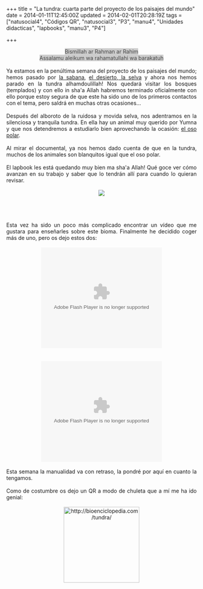 +++
title = "La tundra: cuarta parte del proyecto de los paisajes del mundo"
date = 2014-01-11T12:45:00Z
updated = 2014-02-01T20:28:19Z
tags = ["natusocial4", "Códigos QR", "natusocial3", "P3", "manu4", "Unidades didacticas", "lapbooks", "manu3", "P4"]

+++

<div dir="ltr" style="text-align: left;" trbidi="on"><div dir="ltr" style="text-align: left;" trbidi="on"><div style="text-align: center;"><span style="background-color: #cccccc;"><span style="color: #444444;">Bismillah ar Rahman ar Rahim</span></span></div><div style="text-align: center;"><span style="background-color: #cccccc;"><span style="color: #444444;">Assalamu aleikum wa rahamatullahi wa barakatuh</span></span></div><br /><div style="text-align: justify;">Ya estamos en la penúltima semana del proyecto de los paisajes del mundo; hemos pasado por <a href="http://almadrassadenoura.blogspot.com/2013/12/la-sabana-primera-parte-del-proyecto-de.html">la sabana</a>, <a href="http://almadrassadenoura.blogspot.com/2013/12/el-desierto-segunda-parte-del-proyecto.html">el desierto</a>,<a href="http://almadrassadenoura.blogspot.com/2014/01/la-selva-tercera-parte-del-proyecto-de.html"> la selva</a> y ahora nos hemos parado en la tundra alhamdoulillah! Nos quedará visitar los bosques (templados) y con ello in sha'a Allah habremos terminado oficialmente con ello porque estoy segura de que este ha sido uno de los primeros contactos con el tema, pero saldrá en muchas otras ocasiones...</div><div style="text-align: justify;"><br /></div><div style="text-align: justify;">Después del alboroto de la ruidosa y movida selva, nos adentramos en la silenciosa y tranquila tundra. En ella hay un animal muy querido por Yumna y que nos detendremos a estudiarlo bien aprovechando la ocasión: <a href="http://bioenciclopedia.com/oso-polar/">el oso polar</a>.</div><div style="text-align: justify;"><br /></div><div style="text-align: justify;">Al mirar el documental, ya nos hemos dado cuenta de que en la tundra, muchos de los animales son blanquitos igual que el oso polar.</div><div style="text-align: justify;"><br /></div><div style="text-align: justify;">El lapbook les está quedando muy bien ma sha'a Allah! Qué goce ver cómo avanzan en su trabajo y saber que lo tendrán allí para cuando lo quieran revisar.</div><div style="text-align: justify;"><br /><div class="separator" style="clear: both; text-align: center;"></div><div class="separator" style="clear: both; text-align: center;"><a href="https://images-blogger-opensocial.googleusercontent.com/gadgets/proxy?url=http%3A%2F%2Flh6.ggpht.com%2F-3uhMNUMfzxc%2FUtB2L_LWO6I%2FAAAAAAAAGcA%2FEh1L896WslU%2Fs640%2FSC20140110-222257-1.jpg&amp;container=blogger&amp;gadget=a&amp;rewriteMime=image%2F*" imageanchor="1" style="margin-left: 1em; margin-right: 1em;"><img border="0" src="http://lh6.ggpht.com/-3uhMNUMfzxc/UtB2L_LWO6I/AAAAAAAAGcA/Eh1L896WslU/s640/SC20140110-222257-1.jpg" /></a></div><br /><br /><a name='more'></a><br /><br />Esta vez ha sido un poco más complicado encontrar un vídeo que me gustara para enseñarles sobre este bioma. Finalmente he decidido coger más de uno, pero os dejo estos dos:<br /><br /><div class="separator" style="clear: both; text-align: center;"><object class="BLOGGER-youtube-video" classid="clsid:D27CDB6E-AE6D-11cf-96B8-444553540000" codebase="http://download.macromedia.com/pub/shockwave/cabs/flash/swflash.cab#version=6,0,40,0" data-thumbnail-src="https://ytimg.googleusercontent.com/vi/DcHw-g5bWYg/0.jpg" height="266" width="320"><param name="movie" value="https://youtube.googleapis.com/v/DcHw-g5bWYg&source=uds" /><param name="bgcolor" value="#FFFFFF" /><param name="allowFullScreen" value="true" /><embed width="320" height="266"  src="https://youtube.googleapis.com/v/DcHw-g5bWYg&source=uds" type="application/x-shockwave-flash" allowfullscreen="true"></embed></object></div><br /><br /><div class="separator" style="clear: both; text-align: center;"><object class="BLOGGER-youtube-video" classid="clsid:D27CDB6E-AE6D-11cf-96B8-444553540000" codebase="http://download.macromedia.com/pub/shockwave/cabs/flash/swflash.cab#version=6,0,40,0" data-thumbnail-src="https://ytimg.googleusercontent.com/vi/N3aI2Wz_B1Y/0.jpg" height="266" width="320"><param name="movie" value="https://youtube.googleapis.com/v/N3aI2Wz_B1Y&source=uds" /><param name="bgcolor" value="#FFFFFF" /><param name="allowFullScreen" value="true" /><embed width="320" height="266"  src="https://youtube.googleapis.com/v/N3aI2Wz_B1Y&source=uds" type="application/x-shockwave-flash" allowfullscreen="true"></embed></object></div></div><div style="text-align: justify;"><br />Esta semana la manualidad va con retraso, la pondré por aquí en cuanto la tengamos.</div><div style="text-align: justify;"></div><div style="text-align: justify;"><br /></div><div style="text-align: justify;">Como de costumbre os dejo un QR a modo de chuleta que a mí me ha ido genial:</div><div style="text-align: justify;"><br /></div><div class="separator" style="clear: both; text-align: center;"><a href="http://bioenciclopedia.com/tundra/"><img alt="http://bioenciclopedia.com/tundra/" border="0" src="http://www.qrplanet.com/generador/qr_img.php?d=http%3A%2F%2Fbioenciclopedia.com%2Ftundra%2F&amp;e=M&amp;color=A6A88C&amp;s=7" height="200" width="200" /></a></div><div style="text-align: justify;"><br /></div></div><div class="separator" style="clear: both; text-align: center;"></div></div>
